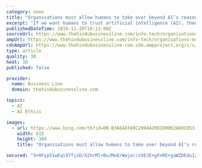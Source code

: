 ```yaml
---
category: news
title: "Organisations must allow humans to take over beyond AI’s reasoning capabilities, says Suman Reddy of Pegasystems"
excerpt: "If we want humans to trust artificial intelligence (AI), then we need to incorporate empathy, which is at the heart of ethics issues related to AI systems, says Suman Reddy, Managing Director, Pegasystems, India. As businesses attempt to improve customer service, many use AI to help make customer decisions faster, cheaper and more intelligently."
publishedDateTime: 2019-11-30T10:11:00Z
sourceUrl: https://www.thehindubusinessline.com/info-tech/organisations-must-allow-humans-to-take-over-beyond-ais-reasoning-capabilities-says-suman-reddy-of-pegasystems/article30123249.ece
ampUrl: https://www.thehindubusinessline.com/info-tech/organisations-must-allow-humans-to-take-over-beyond-ais-reasoning-capabilities-says-suman-reddy-of-pegasystems/article30123249.ece/amp/
cdnAmpUrl: https://www-thehindubusinessline-com.cdn.ampproject.org/c/s/www.thehindubusinessline.com/info-tech/organisations-must-allow-humans-to-take-over-beyond-ais-reasoning-capabilities-says-suman-reddy-of-pegasystems/article30123249.ece/amp/
type: article
quality: 38
heat: 38
published: false

provider:
  name: Business Line
  domain: thehindubusinessline.com

topics:
  - AI
  - AI Ethics

images:
  - url: https://www.bing.com/th?id=ON.B3A6AEFA9C2904A208280062A0DCD531
    width: 615
    height: 384
    title: "Organisations must allow humans to take over beyond AI’s reasoning capabilities, says Suman Reddy of Pegasystems"

secured: "X+OFyp51wEqi97fjcD/X2hrMl+BuJMo8/Wwjar/zVEJE+gFnRE+gaWZDEdu1Z7b0b7EAbyleDFWUxeYkr14RaBRFMz4EjB15Sy+i+0GH40MyghzsQGv9hwWqpw8mivZS3brupszeaJ7vdOfZE8KE7GC56pFmEzzE3CxmIcFwNXaaSrsDQRuhDj+Xzlwn5WlDs4do1fFFYMGME3MoJZT4/QLByvMQUgtim/xuLLRlPkUzzLhKRP9AKMr4EmMChV3UKIBTd7LSerk50cov/vKKYQ==;ghA+UVNBUrlufT0eq+1sPQ=="
---
```


